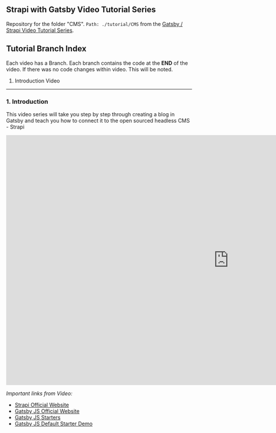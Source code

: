 ## Strapi with Gatsby Video Tutorial Series

Repository for the folder "CMS". `Path: ./tutorial/CMS` from the [Gatsby / Strapi Video Tutorial Series](https://youtu.be/It4PRFJJaF0).

## Tutorial Branch Index

Each video has a Branch. Each branch contains the code at the **END** of the video. If there was no code changes within video. This will be noted.

1. Introduction Video

---

### 1. Introduction

This video series will take you step by step through creating a blog in Gatsby and teach you how to connect it to the open sourced headless CMS - Strapi

<iframe width="1206" height="678" src="https://www.youtube.com/embed/It4PRFJJaF0" frameborder="0" allow="accelerometer; autoplay; encrypted-media; gyroscope; picture-in-picture" allowfullscreen></iframe>

_Important links from Video:_

-   [Strapi Official Website](https://strapi.io/)
-   [Gatsby JS Official Website](https://www.gatsbyjs.org/)
-   [Gatsby JS Starters](https://www.gatsbyjs.org/starters/?v=2)
-   [Gatsby JS Default Starter Demo](https://gatsby-starter-default-demo.netlify.com/)
